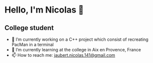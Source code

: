 Hello, I'm Nicolas 👋
=
College student
-


- 🔭 I’m currently working on a C++ project which consist of recreating PacMan in a terminal
- 🌱 I’m currently learning at the college in Aix en Provence, France
- 📫 How to reach me: jaubert.nicolas.141@gmail.com


